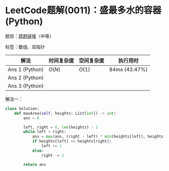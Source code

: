 # LeetCode题解(0011)：盛最多水的容器(Python)

题目：[原题链接](https://leetcode-cn.com/problems/container-with-most-water/)（中等）

标签：数组、双指针

| 解法           | 时间复杂度 | 空间复杂度 | 执行用时      |
| -------------- | ---------- | ---------- | ------------- |
| Ans 1 (Python) | $O(N)$     | $O(1)$     | 84ms (43.47%) |
| Ans 2 (Python) |            |            |               |
| Ans 3 (Python) |            |            |               |

解法一：

```python
class Solution:
    def maxArea(self, heights: List[int]) -> int:
        ans = 0

        left, right = 0, len(heights) - 1
        while left < right:
            ans = max(ans, (right - left) * min(heights[left], heights[right]))
            if heights[left] <= heights[right]:
                left += 1
            else:
                right -= 1

        return ans
```

